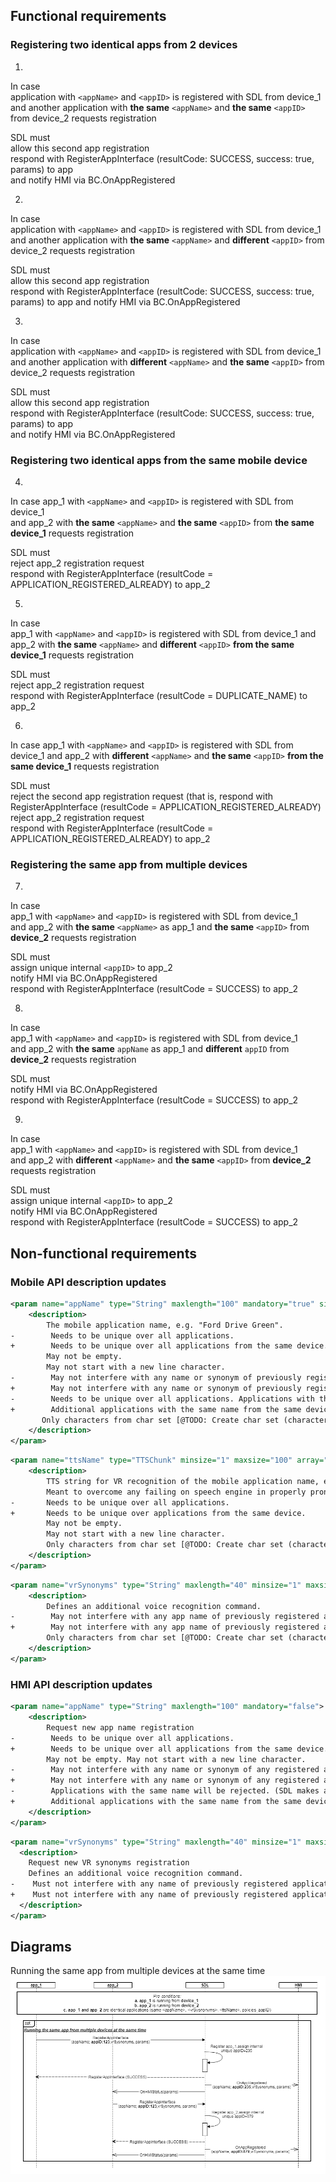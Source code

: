 ## Functional requirements

### Registering two identical apps from 2 devices

1.  
In case  
application with `<appName>` and `<appID>` is registered with SDL from device_1  
and another application with **the same** `<appName>` and **the same** `<appID>` from device_2 requests registration 

SDL must  
allow this second app registration  
respond with RegisterAppInterface (resultCode: SUCCESS, success: true, params) to app  
and notify HMI via BC.OnAppRegistered

2.  
In case  
application with `<appName>` and `<appID>` is registered with SDL from device_1  
and another application with **the same** `<appName>` and **different** `<appID>` from device_2 requests registration 

SDL must  
allow this second app registration  
respond with RegisterAppInterface (resultCode: SUCCESS, success: true, params) to app 
and notify HMI via BC.OnAppRegistered 
 
3.  
In case  
application with `<appName>` and `<appID>` is registered with SDL from device_1  
and another application with **different** `<appName>` and **the same** `<appID>` from device_2 requests registration 

SDL must  
allow this second app registration  
respond with RegisterAppInterface (resultCode: SUCCESS, success: true, params) to app  
and notify HMI via BC.OnAppRegistered 

### Registering two identical apps from the same mobile device

4.  
In case 
app_1 with `<appName>` and `<appID>` is registered with SDL from device_1  
and app_2 with **the same** `<appName>` and **the same** `<appID>` from **the same device_1** requests registration

SDL must  
reject app_2 registration request  
respond with RegisterAppInterface (resultCode = APPLICATION_REGISTERED_ALREADY) to app_2

5.  
In case  
app_1 with `<appName>` and `<appID>`  is registered with SDL from device_1
and app_2 with **the same** `<appName>` and **different** `<appID>` **from the same device_1** requests registration

SDL must  
reject app_2 registration request  
respond with RegisterAppInterface (resultCode = DUPLICATE_NAME) to app_2

6.  
In case 
app_1 with `<appName>` and `<appID>`  is registered with SDL from device_1
and app_2 with **different** `<appName>` and **the same** `<appID>` **from the same device_1** requests registration

SDL must  
reject the second app registration request (that is, respond with RegisterAppInterface (resultCode = APPLICATION_REGISTERED_ALREADY) reject app_2 registration request  
respond with RegisterAppInterface (resultCode = APPLICATION_REGISTERED_ALREADY) to app_2
 
### Registering the same app from multiple devices  

7.  
In case  
app_1 with `<appName>` and `<appID>` is registered with SDL from device_1  
and app_2 with **the same** `<appName>` as app_1 and **the same** `<appID>` from **device_2** requests registration  

SDL must  
assign unique internal `<appID>` to app_2  
notify HMI via BC.OnAppRegistered  
respond with RegisterAppInterface (resultCode = SUCCESS) to app_2

8.  
In case  
app_1 with `<appName>` and `<appID>` is registered with SDL from device_1  
and app_2 with **the same** `appName` as app_1 and **different** `appID` from **device_2** requests registration  

SDL must  
notify HMI via BC.OnAppRegistered  
respond with RegisterAppInterface (resultCode = SUCCESS) to app_2

9.  
In case  
app_1 with `<appName>` and `<appID>` is registered with SDL from device_1  
and app_2 with **different** `<appName>` and **the same** `<appID>` from **device_2** requests registration  

SDL must  
assign unique internal `<appID>` to app_2  
notify HMI via BC.OnAppRegistered  
respond with RegisterAppInterface (resultCode = SUCCESS) to app_2

## Non-functional requirements  
### Mobile API description updates

```xml
<param name="appName" type="String" maxlength="100" mandatory="true" since="1.0">
    <description>
        The mobile application name, e.g. "Ford Drive Green".
-        Needs to be unique over all applications.
+        Needs to be unique over all applications from the same device.
        May not be empty.
        May not start with a new line character.
-        May not interfere with any name or synonym of previously registered applications and any predefined blacklist of words (global commands)
+        May not interfere with any name or synonym of previously registered applications from the same device and any predefined blacklist of words (global commands)
-        Needs to be unique over all applications. Applications with the same name will be rejected.
+        Additional applications with the same name from the same device will be rejected.
       Only characters from char set [@TODO: Create char set (character/hex value) for each ACM and refer to] are supported.
    </description>
</param>
```

```xml
<param name="ttsName" type="TTSChunk" minsize="1" maxsize="100" array="true" mandatory="false" since="2.0">
    <description>
        TTS string for VR recognition of the mobile application name, e.g. "Ford Drive Green".
        Meant to overcome any failing on speech engine in properly pronouncing / understanding app name.
-       Needs to be unique over all applications.
+       Needs to be unique over applications from the same device.
        May not be empty.
        May not start with a new line character.
        Only characters from char set [@TODO: Create char set (character/hex value) for each ACM and refer to] are supported.
    </description>
</param>
```

```xml
<param name="vrSynonyms" type="String" maxlength="40" minsize="1" maxsize="100" array="true" mandatory="false" since="1.0">
    <description>
        Defines an additional voice recognition command.
-        May not interfere with any app name of previously registered applications and any predefined blacklist of words (global commands)
+        May not interfere with any app name of previously registered applications from the same device and any predefined blacklist of words (global commands)
        Only characters from char set [@TODO: Create char set (character/hex value) for each ACM and refer to] are supported.
    </description>
</param>
```

### HMI API description updates

```xml
<param name="appName" type="String" maxlength="100" mandatory="false">
    <description>
        Request new app name registration
-        Needs to be unique over all applications.
+        Needs to be unique over all applications from the same device.
        May not be empty. May not start with a new line character.
-        May not interfere with any name or synonym of any registered applications.
+        May not interfere with any name or synonym of any registered applications form the same device.
-        Applications with the same name will be rejected. (SDL makes all the checks)
+        Additional applications with the same name from the same device will be rejected.
    </description>
</param>
```

```xml
<param name="vrSynonyms" type="String" maxlength="40" minsize="1" maxsize="100" array="true" mandatory="false">
  <description>
	Request new VR synonyms registration
	Defines an additional voice recognition command.
-    Must not interfere with any name of previously registered applications(SDL makes check).
+    Must not interfere with any name of previously registered applications from the same device.
  </description>
</param>
```

## Diagrams

Running the same app from multiple devices at the same time
![OnAppRegisteredMultipleDevices](./assets//OnAppRegisteredMultipleDevices.png)
